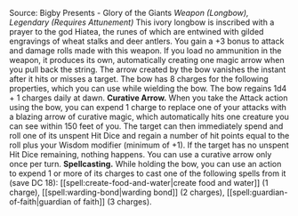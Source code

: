 Source: Bigby Presents - Glory of the Giants
*Weapon (Longbow), Legendary (Requires Attunement)*
This ivory longbow is inscribed with a prayer to the god Hiatea, the runes of which are entwined with gilded engravings of wheat stalks and deer antlers.
You gain a +3 bonus to attack and damage rolls made with this weapon. If you load no ammunition in the weapon, it produces its own, automatically creating one magic arrow when you pull back the string. The arrow created by the bow vanishes the instant after it hits or misses a target.
The bow has 8 charges for the following properties, which you can use while wielding the bow. The bow regains 1d4 + 1 charges daily at dawn.
**Curative Arrow.** When you take the Attack action using the bow, you can expend 1 charge to replace one of your attacks with a blazing arrow of curative magic, which automatically hits one creature you can see within 150 feet of you. The target can then immediately spend and roll one of its unspent Hit Dice and regain a number of hit points equal to the roll plus your Wisdom modifier (minimum of +1). If the target has no unspent Hit Dice remaining, nothing happens. You can use a curative arrow only once per turn.
**Spellcasting.** While holding the bow, you can use an action to expend 1 or more of its charges to cast one of the following spells from it (save DC 18): [[spell:create-food-and-water|create food and water]] (1 charge), [[spell:warding-bond|warding bond]] (2 charges), [[spell:guardian-of-faith|guardian of faith]] (3 charges).